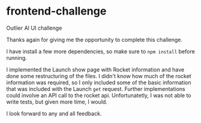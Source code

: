 # frontend-challenge
Outlier AI UI challenge

Thanks again for giving me the opportunity to complete this challenge.

I have install a few more dependencies, so make sure to `npm install` before running.

I implemented the Launch show page with Rocket information and have done some restructuring of the files. I didn't know how much of the rocket information was required, so I only included some of the basic information that was included with the Launch `get` request. 
Further implementations could involve an API call to the rocket api. Unfortunatetly, I was not able to write tests, but given more time, I would.

I look forward to any and all feedback.

